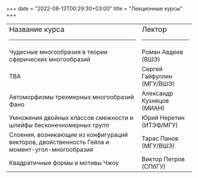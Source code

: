 ﻿+++
date = "2022-08-13T00:29:30+03:00"
title = "Лекционные курсы"
+++

<table class="lectors">
   <col class="col-title">
   <col class="col-name">
<tr>
<td><big>Название курса</big>
<hr class="page-header-hr" /></td>
<td><big>Лектор</big>
<hr class="page-header-hr" /></td>
</tr>

<tr>
<td>Чудесные многообразия в теории сферических многообразий</td>
<td>Роман Авдеев (ВШЭ)</td>
</tr>

<tr>
<td>TBA</td>
<td>Сергей Гайфуллин (МГУ/ВШЭ)</td>
</tr>

<tr>
<td>Автоморфизмы трехмерных многообразий Фано</td>
<td>Александр Кузнецов (МИАН)</td>
</tr>

<tr>
<td>Умножения двойных классов смежности и шлейфы бесконечномерных групп</td>
<td>Юрий Неретин (ИТЭФ/МГУ)</td>
</tr>

<tr>
<td>Слоения, возникающие из конфигураций векторов, двойственность Гейла и момент-угол-многообразия</td>
<td>Тарас Панов (МГУ/ВШЭ)</td>
</tr>

<tr>
<td>Квадратичные формы и мотивы Чжоу</td>
<td>Виктор Петров (СПбГУ)</td>
</tr>
</table>
